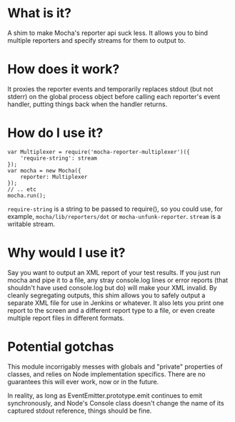 # What is it?

A shim to make Mocha's reporter api suck less. It allows you to bind multiple reporters and specify streams for them to output to.

# How does it work?

It proxies the reporter events and temporarily replaces stdout (but not stderr) on the global process object before calling each reporter's event handler, putting things back when the handler returns.

# How do I use it?

    var Multiplexer = require('mocha-reporter-multiplexer')({
        'require-string': stream
    });
    var mocha = new Mocha({
        reporter: Multiplexer
    });
    // .. etc
    mocha.run();

`require-string` is a string to be passed to require(), so you could use, for example, `mocha/lib/reporters/dot` or `mocha-unfunk-reporter`. `stream` is a writable stream.

# Why would I use it?

Say you want to output an XML report of your test results. If you just run mocha and pipe it to a file, any stray console.log lines or error reports (that shouldn't have used console.log but do) will make your XML invalid. By cleanly segregating outputs, this shim allows you to safely output a separate XML file for use in Jenkins or whatever. It also lets you print one report to the screen and a different report type to a file, or even create multiple report files in different formats.

# Potential gotchas

This module incorrigably messes with globals and "private" properties of classes, and relies on Node implementation specifics. There are no guarantees this will ever work, now or in the future.

In reality, as long as EventEmitter.prototype.emit continues to emit synchronously, and Node's Console class doesn't change the name of its captured stdout reference, things should be fine.